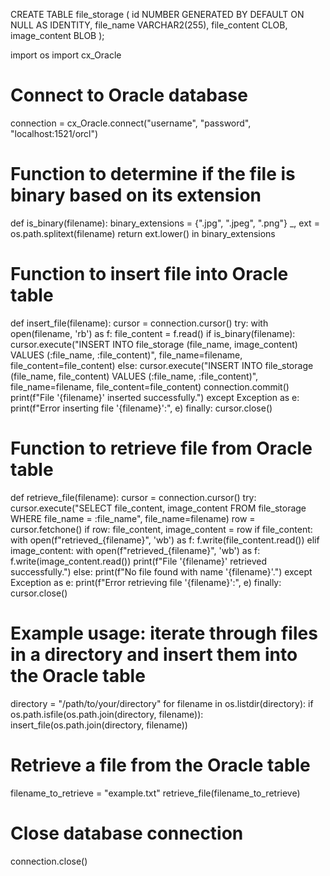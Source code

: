 CREATE TABLE file_storage (
    id NUMBER GENERATED BY DEFAULT ON NULL AS IDENTITY,
    file_name VARCHAR2(255),
    file_content CLOB,
    image_content BLOB
);


import os
import cx_Oracle

# Connect to Oracle database
connection = cx_Oracle.connect("username", "password", "localhost:1521/orcl")

# Function to determine if the file is binary based on its extension
def is_binary(filename):
    binary_extensions = {".jpg", ".jpeg", ".png"}
    _, ext = os.path.splitext(filename)
    return ext.lower() in binary_extensions

# Function to insert file into Oracle table
def insert_file(filename):
    cursor = connection.cursor()
    try:
        with open(filename, 'rb') as f:
            file_content = f.read()
            if is_binary(filename):
                cursor.execute("INSERT INTO file_storage (file_name, image_content) VALUES (:file_name, :file_content)", 
                               file_name=filename, file_content=file_content)
            else:
                cursor.execute("INSERT INTO file_storage (file_name, file_content) VALUES (:file_name, :file_content)", 
                               file_name=filename, file_content=file_content)
            connection.commit()
            print(f"File '{filename}' inserted successfully.")
    except Exception as e:
        print(f"Error inserting file '{filename}':", e)
    finally:
        cursor.close()

# Function to retrieve file from Oracle table
def retrieve_file(filename):
    cursor = connection.cursor()
    try:
        cursor.execute("SELECT file_content, image_content FROM file_storage WHERE file_name = :file_name", 
                       file_name=filename)
        row = cursor.fetchone()
        if row:
            file_content, image_content = row
            if file_content:
                with open(f"retrieved_{filename}", 'wb') as f:
                    f.write(file_content.read())
            elif image_content:
                with open(f"retrieved_{filename}", 'wb') as f:
                    f.write(image_content.read())
            print(f"File '{filename}' retrieved successfully.")
        else:
            print(f"No file found with name '{filename}'.")
    except Exception as e:
        print(f"Error retrieving file '{filename}':", e)
    finally:
        cursor.close()

# Example usage: iterate through files in a directory and insert them into the Oracle table
directory = "/path/to/your/directory"
for filename in os.listdir(directory):
    if os.path.isfile(os.path.join(directory, filename)):
        insert_file(os.path.join(directory, filename))

# Retrieve a file from the Oracle table
filename_to_retrieve = "example.txt"
retrieve_file(filename_to_retrieve)

# Close database connection
connection.close()
